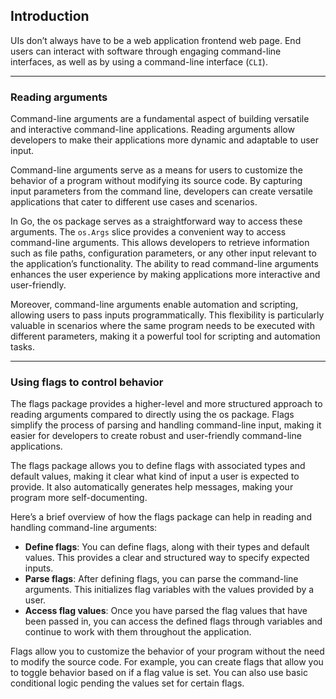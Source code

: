 ## Introduction
UIs don’t always have to be a web application frontend web page. End users can interact with software through engaging command-line interfaces, as well as by using a command-line interface (`CLI`).

---
### Reading arguments
Command-line arguments are a fundamental aspect of building versatile and interactive command-line applications. Reading arguments allow developers to make their applications more dynamic and adaptable to user input.

Command-line arguments serve as a means for users to customize the behavior of a program without modifying its source code. By capturing input parameters from the command line, developers can create versatile applications that cater to different use cases and scenarios.

In Go, the os package serves as a straightforward way to access these arguments. The `os.Args` slice provides a convenient way to access command-line arguments. This allows developers to retrieve information such as file paths, configuration parameters, or any other input relevant to the application’s functionality. The ability to read command-line arguments enhances the user experience by making applications more interactive and user-friendly.

Moreover, command-line arguments enable automation and scripting, allowing users to pass inputs programmatically. This flexibility is particularly valuable in scenarios where the same program needs to be executed with different parameters, making it a powerful tool for scripting and automation tasks.

---
### Using flags to control behavior
The flags package provides a higher-level and more structured approach to reading arguments compared to directly using the os package. Flags simplify the process of parsing and handling command-line input, making it easier for developers to create robust and user-friendly command-line applications.

The flags package allows you to define flags with associated types and default values, making it clear what kind of input a user is expected to provide. It also automatically generates help messages, making your program more self-documenting.

Here’s a brief overview of how the flags package can help in reading and handling command-line arguments:
- <b>Define flags</b>: You can define flags, along with their types and default values. This provides a clear and structured way to specify expected inputs.
- <b>Parse flags</b>: After defining flags, you can parse the command-line arguments. This initializes flag variables with the values provided by a user.
- <b>Access flag values</b>: Once you have parsed the flag values that have been passed in, you can access the defined flags through variables and continue to work with them throughout the application.

Flags allow you to customize the behavior of your program without the need to modify the source code. For example, you can create flags that allow you to toggle behavior based on if a flag value is set. You can also use basic conditional logic pending the values set for certain flags.